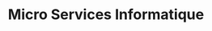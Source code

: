 ---
title: "Micro Services Informatique"
url: /lannion/micro-services-informatique/
shop: ordinateur
---